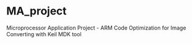 # MA_project
Microprocessor Application Project - ARM Code Optimization for Image Converting with Keil MDK tool
